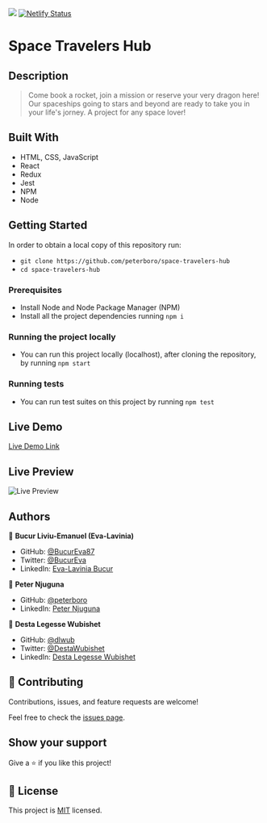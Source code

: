 ![](https://img.shields.io/badge/Microverse-blueviolet)
[![Netlify Status](https://api.netlify.com/api/v1/badges/e6847a02-055a-4bae-93e4-f894dfcb91a3/deploy-status)](https://app.netlify.com/sites/space-travellers-hub-desta-eva-peter/deploys)

# Space Travelers Hub

## Description

> Come book a rocket, join a mission or reserve your very dragon here! Our spaceships going to stars and beyond are ready to take you in your life's jorney. A project for any space lover!

## Built With

- HTML, CSS, JavaScript
- React
- Redux
- Jest
- NPM
- Node

## Getting Started

In order to obtain a local copy of this repository run:

- `git clone https://github.com/peterboro/space-travelers-hub`
- `cd space-travelers-hub`

### Prerequisites

- Install Node and Node Package Manager (NPM)
- Install all the project dependencies running `npm i`

### Running the project locally

- You can run this project locally (localhost), after cloning the repository, by running `npm start`

### Running tests

- You can run test suites on this project by running `npm test`

## Live Demo

[Live Demo Link](https://deploy-preview-33--space-travellers-hub-desta-eva-peter.netlify.app/)

## Live Preview

![Live Preview](https://i.postimg.cc/RhPr7nqj/Screenshot-from-2022-10-05-12-01-35.png)

## Authors

👤 **Bucur Liviu-Emanuel (Eva-Lavinia)**

- GitHub: [@BucurEva87](https://github.com/BucurEva87)
- Twitter: [@BucurEva](https://twitter.com/BucurEva)
- LinkedIn: [Eva-Lavinia Bucur](https://www.linkedin.com/in/eva-lavinia-bucur-89626b1b7)

👤 **Peter Njuguna**

- GitHub: [@peterboro](https://github.com/peterboro)
- LinkedIn: [Peter Njuguna](https://www.linkedin.com/in/peter-n-3bb940122/)

👤 **Desta Legesse Wubishet**

- GitHub: [@dlwub](https://github.com/dlwub)
- Twitter: [@DestaWubishet](https://twitter.com/DestaWubishet)
- LinkedIn: [Desta Legesse Wubishet](linkedin.com/in/desta-legesse-w-509844213/) 

## 🤝 Contributing

Contributions, issues, and feature requests are welcome!

Feel free to check the [issues page](../../issues/).

## Show your support

Give a ⭐️ if you like this project!

## 📝 License

This project is [MIT](./LICENSE) licensed.
